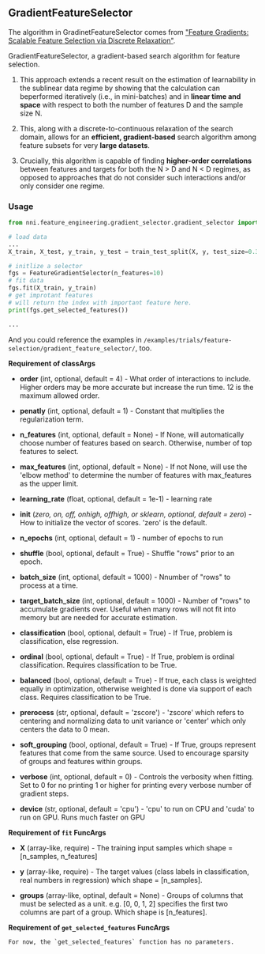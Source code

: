 ## GradientFeatureSelector

The algorithm in GradinetFeatureSelector comes from ["Feature Gradients: Scalable Feature Selection via Discrete Relaxation"](https://arxiv.org/pdf/1908.10382.pdf).

GradientFeatureSelector, a gradient-based search algorithm
for feature selection. 

1) This approach extends a recent result on the estimation of
learnability in the sublinear data regime by showing that the calculation can beperformed iteratively (i.e., in mini-batches) and in **linear time and space** with respect to both the number of features D and the sample size N. 

2) This, along with a discrete-to-continuous relaxation of the search domain, allows for an **efficient, gradient-based** search algorithm among feature subsets for very **large datasets**.

3) Crucially, this algorithm is capable of finding **higher-order correlations** between features and targets for both the N > D and N < D regimes, as opposed to approaches that do not consider such interactions and/or only consider one regime.


### Usage

```python
from nni.feature_engineering.gradient_selector.gradient_selector import FeatureGradientSelector

# load data
...
X_train, X_test, y_train, y_test = train_test_split(X, y, test_size=0.33, random_state=42)

# initlize a selector
fgs = FeatureGradientSelector(n_features=10)
# fit data
fgs.fit(X_train, y_train)
# get improtant features
# will return the index with important feature here.
print(fgs.get_selected_features())

...
```

And you could reference the examples in `/examples/trials/feature-selection/gradient_feature_selector/`, too.


**Requirement of classArgs**

* **order**  (int, optional, default = 4) - What order of interactions to include. Higher orders may be more accurate but increase the run time. 12 is the maximum allowed order.

* **penatly** (int, optional, default = 1) - Constant that multiplies the regularization term.

* **n_features** (int, optional, default = None) - If None, will automatically choose number of features based on search. Otherwise, number of top features to select.

* **max_features** (int, optional, default = None) - If not None, will use the 'elbow method' to determine the number of features with max_features as the upper limit.

* **learning_rate** (float, optional, default = 1e-1) - learning rate

* **init** (*zero, on, off, onhigh, offhigh, or sklearn, optional, default = zero*) - How to initialize the vector of scores. 'zero' is the default.

* **n_epochs** (int, optional, default = 1) - number of epochs to run

* **shuffle** (bool, optional, default = True) - Shuffle "rows" prior to an epoch.

* **batch_size** (int, optional, default = 1000) - Nnumber of "rows" to process at a time.

* **target_batch_size** (int, optional, default = 1000) - Number of "rows" to accumulate gradients over. Useful when many rows will not fit into memory but are needed for accurate estimation.

* **classification** (bool, optional, default = True) - If True, problem is classification, else regression.

* **ordinal** (bool, optional, default = True) - If True, problem is ordinal classification. Requires classification to be True.

* **balanced** (bool, optional, default = True) - If true, each class is weighted equally in optimization, otherwise weighted is done via support of each class. Requires classification to be True.

* **prerocess** (str, optional, default = 'zscore') - 'zscore' which refers to centering and normalizing data to unit variance or 'center' which only centers the data to 0 mean.

* **soft_grouping** (bool, optional, default = True) - If True, groups represent features that come from the same source. Used to encourage sparsity of groups and features within groups.

* **verbose** (int, optional, default = 0) - Controls the verbosity when fitting. Set to 0 for no printing 1 or higher for printing every verbose number of gradient steps.

* **device** (str, optional, default = 'cpu') - 'cpu' to run on CPU and 'cuda' to run on GPU. Runs much faster on GPU


**Requirement of `fit` FuncArgs**

* **X** (array-like, require) - The training input samples which shape = [n_samples, n_features]

* **y** (array-like, require) - The target values (class labels in classification, real numbers in regression) which shape = [n_samples].

* **groups** (array-like, optinal, default = None) - Groups of columns that must be selected as a unit. e.g. [0, 0, 1, 2] specifies the first two columns are part of a group. Which shape is [n_features].

**Requirement of `get_selected_features` FuncArgs**
    
    For now, the `get_selected_features` function has no parameters.

